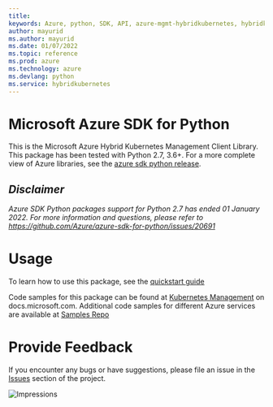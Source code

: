 ```yaml
---
title: 
keywords: Azure, python, SDK, API, azure-mgmt-hybridkubernetes, hybridkubernetes
author: mayurid
ms.author: mayurid
ms.date: 01/07/2022
ms.topic: reference
ms.prod: azure
ms.technology: azure
ms.devlang: python
ms.service: hybridkubernetes
---
```

# Microsoft Azure SDK for Python

This is the Microsoft Azure Hybrid Kubernetes Management Client Library.
This package has been tested with Python 2.7, 3.6+.
For a more complete view of Azure libraries, see the [azure sdk python release](https://aka.ms/azsdk/python/all).


## _Disclaimer_

_Azure SDK Python packages support for Python 2.7 has ended 01 January 2022. For more information and questions, please refer to https://github.com/Azure/azure-sdk-for-python/issues/20691_

# Usage


To learn how to use this package, see the [quickstart guide](https://aka.ms/azsdk/python/mgmt)



Code samples for this package can be found at [Kubernetes Management](https://docs.microsoft.com/samples/browse/?languages=python&term=Getting%20started%20-%20Managing&terms=Getting%20started%20-%20Managing) on docs.microsoft.com.
Additional code samples for different Azure services are available at [Samples Repo](https://aka.ms/azsdk/python/mgmt/samples)


# Provide Feedback

If you encounter any bugs or have suggestions, please file an issue in the
[Issues](https://github.com/Azure/azure-sdk-for-python/issues)
section of the project. 


![Impressions](https://azure-sdk-impressions.azurewebsites.net/api/impressions/azure-sdk-for-python%2Fazure-mgmt-hybridkubernetes%2FREADME.png)

